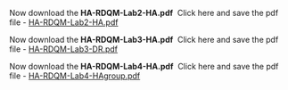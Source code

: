 
Now download the **HA-RDQM-Lab2-HA.pdf** 
    Click here and save the pdf file - [HA-RDQM-Lab2-HA.pdf](HA-RDQM-Lab2-HA.pdf)

Now download the **HA-RDQM-Lab3-HA.pdf** 
    Click here and save the pdf file - [HA-RDQM-Lab3-DR.pdf](HA-RDQM-Lab3-HA.pdf)

Now download the **HA-RDQM-Lab4-HA.pdf** 
    Click here and save the pdf file - [HA-RDQM-Lab4-HAgroup.pdf](HA-RDQM-Lab4-HA.pdf)